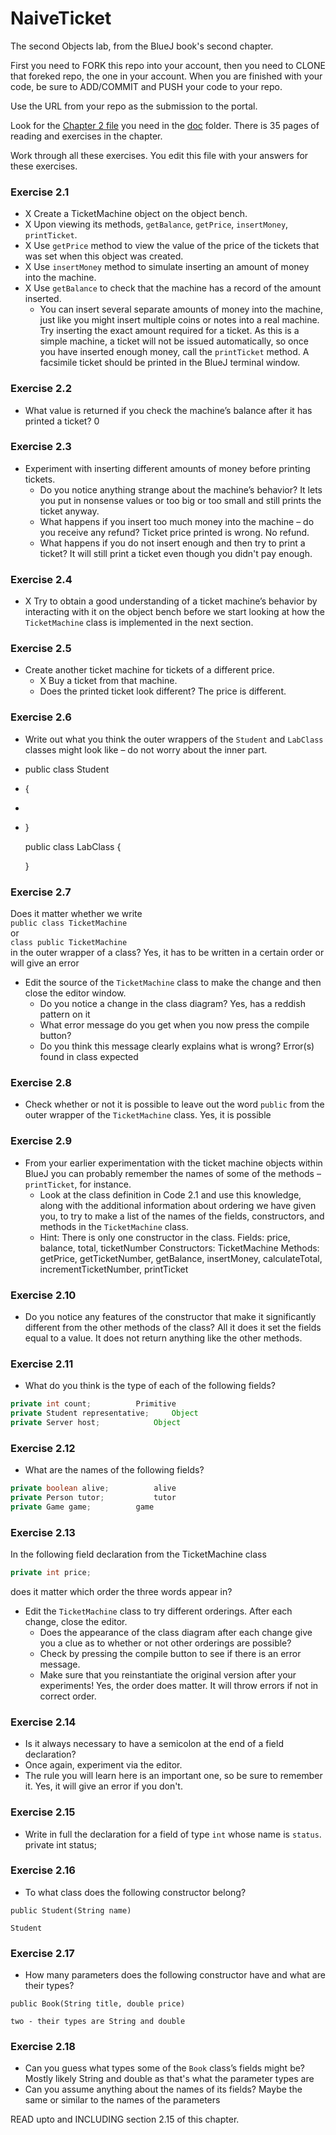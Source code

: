 # NaiveTicket

The second Objects lab, from the BlueJ book's second chapter.

First you need to FORK this repo into your account, then you need to CLONE that foreked repo, the one in your account. 
When you are finished with your code, be sure to ADD/COMMIT and PUSH your code to your repo.

Use the URL from your repo as the submission to the portal. 

Look for the [Chapter 2 file](./doc/BlueJ-objects-first-ch2.pdf) you need in the [doc](./doc) folder.
There is 35 pages of reading and exercises in the chapter.

Work through all these exercises. You edit this file with your answers for these exercises.

### Exercise 2.1
* X Create a TicketMachine object on the object bench.
* X Upon viewing its methods, `getBalance`, `getPrice`, `insertMoney`, `printTicket`.
* X Use `getPrice` method to view the value of the price of the tickets that was set when this object was created.
* X Use `insertMoney` method to simulate inserting an amount of money into the machine.
* X Use `getBalance` to check that the machine has a record of the amount inserted.
	* You can insert several separate amounts of money into the machine, just like you might insert multiple coins or notes into a real machine. Try inserting the exact amount required for a ticket. As this is a simple machine, a ticket will not be issued automatically, so once you have inserted enough money, call the `printTicket` method. A facsimile ticket should be printed in the BlueJ terminal window.

### Exercise 2.2
* What value is returned if you check the machine’s balance after it has printed a ticket?
	0
	
### Exercise 2.3
* Experiment with inserting different amounts of money before printing tickets.
	* Do you notice anything strange about the machine’s behavior?
	 	It lets you put in nonsense values or too big or too small and still prints the ticket anyway. 
	* What happens if you insert too much money into the machine – do you receive any refund?
		Ticket price printed is wrong. No refund. 
	* What happens if you do not insert enough and then try to print a ticket?
		It will still print a ticket even though you didn't pay enough. 

### Exercise 2.4
* X Try to obtain a good understanding of a ticket machine’s behavior by interacting with it on the object bench before we start looking at how the `TicketMachine` class is implemented in the next section.

### Exercise 2.5
* Create another ticket machine for tickets of a different price.
	* X Buy a ticket from that machine.
	* Does the printed ticket look different?
		The price is different.

### Exercise 2.6
* Write out what you think the outer wrappers of the `Student` and `LabClass` classes might look like – do not worry about the inner part.
* 	public class Student 
* 	{
* 	
* 	}

	public class LabClass
	{
	
	}

### Exercise 2.7
Does it matter whether we write<br>
`public class TicketMachine`<br>
or<br>
`class public TicketMachine`<br>
in the outer wrapper of a class?
	Yes, it has to be written in a certain order or will give an error

* Edit the source of the `TicketMachine` class to make the change and then close the editor window.
	* Do you notice a change in the class diagram?
		Yes, has a reddish pattern on it
	* What error message do you get when you now press the compile button?
	* Do you think this message clearly explains what is wrong?
	 	Error(s) found in class 
	 	<identifier> expected

### Exercise 2.8
* Check whether or not it is possible to leave out the word `public` from the outer wrapper of the `TicketMachine` class.
 	Yes, it is possible

### Exercise 2.9
* From your earlier experimentation with the ticket machine objects within BlueJ you can probably remember the names of some of the methods – `printTicket`, for instance.
	* Look at the class definition in Code 2.1 and use this knowledge, along with the additional information about ordering we have given you, to try to make a list of the names of the fields, constructors, and methods in the `TicketMachine` class.
	* Hint: There is only one constructor in the class.
		Fields: price, balance, total, ticketNumber
		Constructors: TicketMachine
		Methods: getPrice, getTicketNumber, getBalance, insertMoney, calculateTotal, incrementTicketNumber, printTicket
### Exercise 2.10
* Do you notice any features of the constructor that make it significantly different from the other methods of the class?
	All it does it set the fields equal to a value. It does not return anything like the other methods. 

### Exercise 2.11
* What do you think is the type of each of the following fields?

```java
private int count;			Primitive
private Student representative;		Object
private Server host;			Object
```

### Exercise 2.12
* What are the names of the following fields?

```java
private boolean alive;			alive	
private Person tutor;			tutor
private Game game;			game
```
### Exercise 2.13

In the following field declaration from the TicketMachine class<br>

```java
private int price;
```
does it matter which order the three words appear in?
* Edit the `TicketMachine` class to try different orderings. After each change, close the editor.
	* Does the appearance of the class diagram after each change give you a clue as to whether or not other orderings are
possible?
	* Check by pressing the compile button to see if there is an error message.
	* Make sure that you reinstantiate the original version after your experiments!
		Yes, the order does matter. 
		It will throw errors if not in correct order. 

### Exercise 2.14
* Is it always necessary to have a semicolon at the end of a field declaration?
* Once again, experiment via the editor.
* The rule you will learn here is an important one, so be sure to remember it.
	Yes, it will give an error if you don't.


### Exercise 2.15
* Write in full the declaration for a field of type `int` whose name is `status`.
	private int status;

### Exercise 2.16
* To what class does the following constructor belong?
```
public Student(String name)
```
	Student

### Exercise 2.17
* How many parameters does the following constructor have and what are their types?
```
public Book(String title, double price)
```
	two - their types are String and double

### Exercise 2.18
* Can you guess what types some of the `Book` class’s fields might be?
 	Mostly likely String and double as that's what the parameter types are
* Can you assume anything about the names of its fields?
	Maybe the same or similar to the names of the parameters

READ upto and INCLUDING section 2.15 of this chapter.
